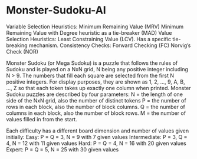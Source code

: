 # Monster-Sudoku-AI

Variable Selection Heuristics:
  Minimum Remaining Value (MRV)
  Minimum Remaining Value with Degree heuristic as a tie-breaker (MAD)
Value Selection Heuristics:
  Least Constraining Value (LCV). Has a specific tie-breaking mechanism.
Consistency Checks:
  Forward Checking (FC)
  Norvig’s Check (NOR)

Monster Sudoku (or Mega Sudoku) is a puzzle that follows the rules of Sudoku and is played on a NxN grid, N being any positive integer including N > 9.
The numbers that fill each square are selected from the first N positive integers.
For display purposes, they are shown as 1, 2, ..., 9, A, B, ..., Z so that each token takes up exactly one column when printed.
Monster Sudoku puzzles are described by four parameters:
  N = the length of one side of the NxN grid, also the number of distinct tokens
  P = the number of rows in each block, also the number of block columns.
  Q = the number of columns in each block, also the number of block rows.
  M = the number of values filled in from the start.
  

Each difficulty has a different board dimension and number of values given initially:
  Easy: P = Q = 3, N = 9 with 7 given values
  Intermediate: P = 3, Q = 4, N = 12 with 11 given values
  Hard: P = Q = 4, N = 16 with 20 given values
  Expert: P = Q = 5, N = 25 with 30 given values
